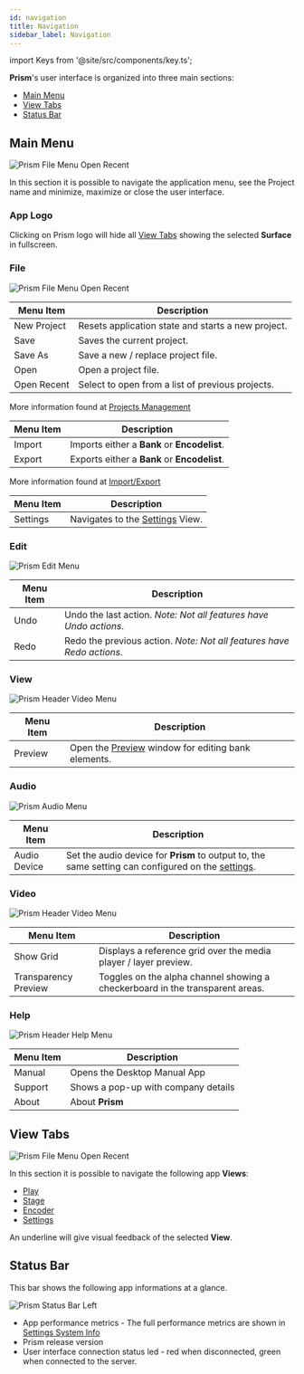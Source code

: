 ```yaml
---
id: navigation
title: Navigation
sidebar_label: Navigation
---
```


import Keys from '@site/src/components/key.ts';

**Prism**'s user interface is organized into three main sections:

- [Main Menu](#header-menu)
- [View Tabs](#view-tabs)
- [Status Bar](#status-bar)

## Main Menu
![Prism File Menu Open Recent](/prism-images/navigation/prism-header-menu.png)

In this section it is possible to navigate the application menu, see the Project name and minimize, maximize or close the user interface.

### App Logo
Clicking on Prism logo will hide all [View Tabs](#view-tabs) showing the selected **Surface** in fullscreen.

### File

![Prism File Menu Open Recent](/prism-images/navigation/header-file-recent.png)

|  Menu Item  |   Description   |
|-------------|-----------------|
| New Project |  Resets application state and starts a new project. |
| Save   | Saves the current project. |
| Save As | Save a new / replace project file. |
| Open | Open a project file. |
| Open Recent | Select to open from a list of previous projects. |

More information found at [Projects Management](./projects-management.md) 

|  Menu Item  |   Description   |
|-------------|-----------------|
| Import |  Imports either a **Bank** or **Encodelist**. |
| Export   | Exports either a **Bank** or **Encodelist**. |

More information found at [Import/Export](./import-export.md)

|  Menu Item  |   Description   |
|-------------|-----------------|
| Settings |  Navigates to the [Settings](../settings/settings.md) View.|

### Edit

![Prism Edit Menu](/prism-images/navigation/header-edit.png)

|  Menu Item  |   Description   |
|-------------|-----------------|
|    Undo     |  Undo the last action. *Note: Not all features have Undo actions*. |
|    Redo   |  Redo the previous action. *Note: Not all features have Redo actions*. |

### View

![Prism Header Video Menu](/prism-images/navigation/prism-header-view.png)

|  Menu Item  |   Description   |
|-------------|-----------------|
| Preview | Open the [Preview](./preview.md) window for editing bank elements.|

### Audio

![Prism Audio Menu](/prism-images/navigation/header-audio.png)

|  Menu Item   |   Description   |
|--------------|-----------------|
| Audio Device | Set the audio device for **Prism** to output to, the same setting can configured on the [settings](../settings/settings-general.md#audio). |

### Video

![Prism Header Video Menu](/prism-images/navigation/prism-header-video.png)

|  Menu Item  |   Description   |
|-------------|-----------------|
| Show Grid   |   Displays a reference grid over the media player / layer preview. |
| Transparency Preview |  Toggles on the alpha channel showing a checkerboard in the transparent areas. |

### Help

![Prism Header Help Menu](/prism-images/navigation/header-help.png)

| Menu Item | Description |
|-----------|-------------|
| Manual  | Opens the Desktop Manual App |
| Support | Shows a pop-up with company details |
| About   | About **Prism**

## View Tabs
![Prism File Menu Open Recent](/prism-images/navigation/view-tabs.png)

In this section it is possible to navigate the following app **Views**:

- [Play](../play/play.md)
- [Stage](../stage/stage.md)
- [Encoder](../encoder/encoder.md)
- [Settings](../settings/settings.md)

An underline will give visual feedback of the selected **View**.

## Status Bar

This bar shows the following app informations at a glance.

![Prism Status Bar Left](/prism-images/navigation/prism-status-bar.png)

- App performance metrics - The full performance metrics are shown in [Settings System Info](../settings/settings-system-info.md)
- Prism release version
- User interface connection status led - red when disconnected, green when connected to the server.